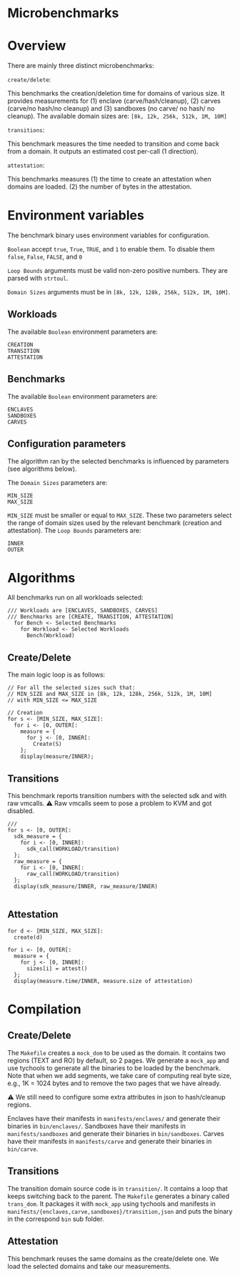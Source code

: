 # Microbenchmarks

# Overview

There are mainly three distinct microbenchmarks:

`create/delete`:

This benchmarks the creation/deletion time for domains of various size.
It provides measurements for (1) enclave (carve/hash/cleanup), (2) carves (carve/no hash/no cleanup)
and (3) sandboxes (no carve/ no hash/ no cleanup).
The available domain sizes are: `[8k, 12k, 256k, 512k, 1M, 10M]`

`transitions`:

This benchmark measures the time needed to transition and come back from a domain.
It outputs an estimated cost per-call (1 direction).

`attestation`:

This benchmarks measures
(1) the time to create an attestation when domains are loaded.
(2) the number of bytes in the attestation.

# Environment variables

The benchmark binary uses environment variables for configuration.

`Boolean` accept `true`, `True`, `TRUE`, and `1` to enable them.
To disable them `false`, `False`, `FALSE`, and `0`

`Loop Bounds` arguments must be valid non-zero positive numbers.
They are parsed with `strtoul`.

`Domain Sizes` arguments must be in `[8k, 12k, 128k, 256k, 512k, 1M, 10M]`.


## Workloads

The available `Boolean` environment parameters are:

```
CREATION
TRANSITION
ATTESTATION
```

## Benchmarks

The available `Boolean` environment parameters are:

```
ENCLAVES
SANDBOXES
CARVES
```

## Configuration parameters

The algorithm ran by the selected benchmarks is influenced by parameters (see algorithms below).

The `Domain Sizes` parameters are:

```
MIN_SIZE
MAX_SIZE
```
`MIN_SIZE` must be smaller or equal to `MAX_SIZE`.
These two parameters select the range of domain sizes used by the relevant benchmark (creation and attestation).
The `Loop Bounds` parameters are:

```
INNER
OUTER
```

# Algorithms

All benchmarks run on all workloads selected:

```
/// Workloads are [ENCLAVES, SANDBOXES, CARVES]
/// Benchmarks are [CREATE, TRANSITION, ATTESTATION]
  for Bench <- Selected Benchmarks
    for Workload <- Selected Workloads
      Bench(Workload)
```

## Create/Delete

The main logic loop is as follows:

```
// For all the selected sizes such that:
// MIN_SIZE and MAX_SIZE in [8k, 12k, 128k, 256k, 512k, 1M, 10M]
// with MIN_SIZE <= MAX_SIZE

// Creation
for s <- [MIN_SIZE, MAX_SIZE]:
  for i <- [0, OUTER[:
    measure = {
      for j <- [0, INNER[:
        Create(S)
    };
    display(measure/INNER);

```


## Transitions

This benchmark reports transition numbers with the selected sdk and with raw vmcalls.
:warning: Raw vmcalls seem to pose a problem to KVM and got disabled.

```
/// 
for s <- [0, OUTER[:
  sdk_measure = {
    for i <- [0, INNER[:
      sdk_call(WORKLOAD/transition)
  };
  raw_measure = {
    for i <- [0, INNER[:
      raw_call(WORKLOAD/transition)
  };
  display(sdk_measure/INNER, raw_measure/INNER)
  
```

## Attestation


```
for d <- [MIN_SIZE, MAX_SIZE]:
  create(d)

for i <- [0, OUTER[:
  measure = {
    for j <- [0, INNER[:
      sizes[i] = attest()
  };
  display(measure.time/INNER, measure.size of attestation)
```

# Compilation

## Create/Delete

The `Makefile` creates a `mock_dom` to be used as the domain.
It contains two regions (TEXT and RO) by default, so 2 pages.
We generate a `mock_app` and use tychools to generate all the binaries to be loaded by the benchmark.
Note that when we add segments, we take care of computing real byte size, e.g., 1K = 1024 bytes and to remove the two pages that we have already.

:warning: We still need to configure some extra attributes in json to hash/cleanup regions.

Enclaves have their manifests in `manifests/enclaves/` and generate their binaries in `bin/enclaves/`.
Sandboxes have their manifests in `manifests/sandboxes` and generate their binaries in `bin/sandboxes`.
Carves have their manifests in `manifests/carve` and generate their binaries in `bin/carve`.

## Transitions

The transition domain source code is in `transition/`.
It contains a loop that keeps switching back to the parent.
The `Makefile` generates a binary called `trans_dom`.
It packages it with `mock_app` using tychools and manifests in `manifests/{enclaves,carve,sandboxes}/transition,json` and puts the binary in the correspond `bin` sub folder.

## Attestation

This benchmark reuses the same domains as the create/delete one.
We load the selected domains and take our measurements.
